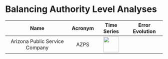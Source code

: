 # Balancing Authority Level Analyses
>
|                    Name                    | Acronym |                             Time Series                             |                      Error Evolution                       |
|:------------------------------------------:|:-------:|:-------------------------------------------------------------------:|:----------------------------------------------------------:|
|       Arizona Public Service Company       |  AZPS   | <img src="figures/BA_Load_Weather_Time_Series_AZPS.png" width="50"> |  |



